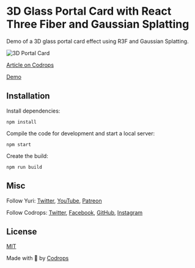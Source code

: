 # 3D Glass Portal Card with React Three Fiber and Gaussian Splatting

Demo of a 3D glass portal card effect using R3F and Gaussian Splatting. 

![3D Portal Card](https://tympanus.net/codrops/wp-content/uploads/2023/11/glass3d.2023-11-28-14_27_25.gif)

[Article on Codrops](https://tympanus.net/codrops/?p=74549)

[Demo](http://tympanus.net/Development/3DPortalCard/)

## Installation

Install dependencies:

```
npm install
```

Compile the code for development and start a local server:

```
npm start
```

Create the build:

```
npm run build
```

## Misc

Follow Yuri: [Twitter](https://twitter.com/akella), [YouTube](https://www.youtube.com/@akella_), [Patreon](https://www.patreon.com/allyourhtml) 

Follow Codrops: [Twitter](http://www.twitter.com/codrops), [Facebook](http://www.facebook.com/codrops), [GitHub](https://github.com/codrops), [Instagram](https://www.instagram.com/codropsss/)

## License
[MIT](LICENSE)

Made with :blue_heart:  by [Codrops](http://www.codrops.com)





